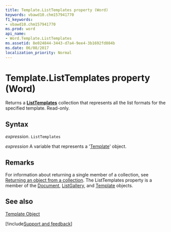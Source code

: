 ```yaml
---
title: Template.ListTemplates property (Word)
keywords: vbawd10.chm157941770
f1_keywords:
- vbawd10.chm157941770
ms.prod: word
api_name:
- Word.Template.ListTemplates
ms.assetid: 8e024844-3443-d7a4-9ee4-3b1692fd084b
ms.date: 06/08/2017
localization_priority: Normal
---
```



# Template.ListTemplates property (Word)

Returns a  **[ListTemplates](Word.listtemplates.md)** collection that represents all the list formats for the specified template. Read-only.


## Syntax

_expression_. `ListTemplates`

_expression_ A variable that represents a '[Template](Word.Template.md)' object.


## Remarks

For information about returning a single member of a collection, see [Returning an object from a collection](../word/Concepts/Miscellaneous/returning-an-object-from-a-collection-word.md). The ListTemplates property is a member of the [Document](Word.Document.md), [ListGallery](Word.ListGallery.md), and [Template](Word.Template.md) objects.


## See also


[Template Object](Word.Template.md)

[!include[Support and feedback](~/includes/feedback-boilerplate.md)]